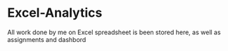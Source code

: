# Excel-Analytics
All work done by me on Excel spreadsheet is been stored here, as well as assignments and dashbord
